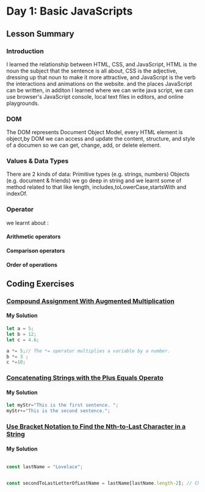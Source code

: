
# Day 1: Basic JavaScripts
 

## Lesson Summary

### Introduction 
I learned the relationship between HTML, CSS, and JavaScript, HTML is the noun the subject that the sentence is all about, CSS is the adjective, dressing up that noun to make it more attractive, and JavaScript is the verb the interactions and animations on the website. and the places JavaScript can be written, in additon I learned where we can write java script, we can use  browser's JavaScript console, local text files in editors, and online playgrounds.

### DOM
The DOM represents Document Object Model, every HTML element is object,by DOM we can access and update the content, structure, and style of a documen so we can get, change, add, or delete element.

### Values & Data Types
There are 2 kinds of data:
Primitive types (e.g. strings, numbers)
Objects (e.g. document & friends)
we go deep in string and we learnt some of method related to that like length, includes,toLowerCase,startsWith and indexOf.

### Operator
we learnt about :
#### Arithmetic operators
#### Comparison operators
#### Order of operations




## Coding Exercises

### [Compound Assignment With Augmented Multiplication](https://www.freecodecamp.org/learn/javascript-algorithms-and-data-structures/basic-javascript/compound-assignment-with-augmented-multiplication)

#### My Solution


```javascript
let a = 5;
let b = 12;
let c = 4.6;

a *= 5;// The *= operator multiplies a variable by a number.
b *= 3 ;
c *=10;

```
### [Concatenating Strings with the Plus Equals Operato](https://www.freecodecamp.org/learn/javascript-algorithms-and-data-structures/basic-javascript/concatenating-strings-with-the-plus-equals-operator)

#### My Solution


```javascript
let myStr="This is the first sentence. ";
myStr+="This is the second sentence.";

```
### [Use Bracket Notation to Find the Nth-to-Last Character in a String](https://www.freecodecamp.org/learn/javascript-algorithms-and-data-structures/basic-javascript/use-bracket-notation-to-find-the-nth-to-last-character-in-a-string)

#### My Solution


```javascript

const lastName = "Lovelace";


const secondToLastLetterOfLastName = lastName[lastName.length-2]; // Change this line

```